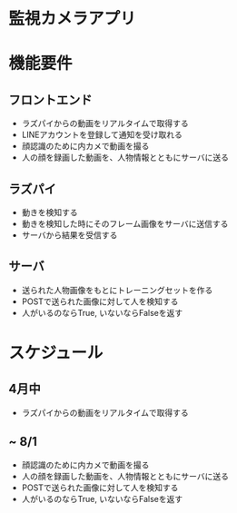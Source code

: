 # 監視カメラアプリ

# 機能要件
## フロントエンド
* ラズパイからの動画をリアルタイムで取得する
* LINEアカウントを登録して通知を受け取れる
* 顔認識のために内カメで動画を撮る
* 人の顔を録画した動画を、人物情報とともにサーバに送る

## ラズパイ
* 動きを検知する
* 動きを検知した時にそのフレーム画像をサーバに送信する
* サーバから結果を受信する

## サーバ
* 送られた人物画像をもとにトレーニングセットを作る
* POSTで送られた画像に対して人を検知する
* 人がいるのならTrue, いないならFalseを返す

# スケジュール
## 4月中
* ラズパイからの動画をリアルタイムで取得する

## ~ 8/1
* 顔認識のために内カメで動画を撮る
* 人の顔を録画した動画を、人物情報とともにサーバに送る
* POSTで送られた画像に対して人を検知する
* 人がいるのならTrue, いないならFalseを返す